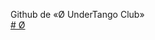 Github de «Ø UnderTango Club»
<br>
[# Ø
]([https://docs.google.com/document/d/1_AIidEZnPDmr2Dx-MpoUKk3ds_SCWIU2rIC37Luksnk/edit?usp=sharing](https://drive.google.com/file/d/165p3fJ6VDSEd1dJivXs13hh5iSvTsXtt/view?usp=sharing))
